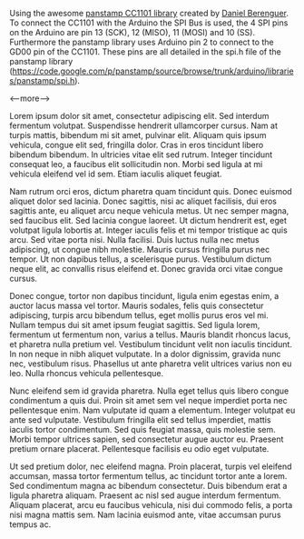 <!--
.. link: 
.. description: 
.. tags: arduino, draft
.. date: 2013-10-20 10:00:00
.. title: Arduino wireless communication with the TI CC1101
.. slug: arduino-wireless-communication-with-the-TI-CC1101
-->

Using the awesome [panstamp CC1101 library](https://code.google.com/p/panstamp/wiki/ArduinoLibrary) created by [Daniel Berenguer](https://twitter.com/panstamp).
To connect the CC1101 with the Arduino the SPI Bus is used, the 4 SPI pins on the Arduino are pin 13 (SCK), 12 (MISO), 11 (MOSI) and 10 (SS). Furthermore the panstamp library uses Arduino pin 2 to connect to the GD00 pin of the CC1101. These pins are all detailed in the spi.h file of the panstamp library (https://code.google.com/p/panstamp/source/browse/trunk/arduino/libraries/panstamp/spi.h).

<--more-->

Lorem ipsum dolor sit amet, consectetur adipiscing elit. Sed interdum fermentum volutpat. Suspendisse hendrerit ullamcorper cursus. Nam at turpis mattis, bibendum mi sit amet, pulvinar elit. Aliquam quis ipsum vehicula, congue elit sed, fringilla dolor. Cras in eros tincidunt libero bibendum bibendum. In ultricies vitae elit sed rutrum. Integer tincidunt consequat leo, a faucibus elit sollicitudin non. Morbi sed ligula at mi vehicula eleifend vel id sem. Etiam iaculis aliquet feugiat.

Nam rutrum orci eros, dictum pharetra quam tincidunt quis. Donec euismod aliquet dolor sed lacinia. Donec sagittis, nisi ac aliquet facilisis, dui eros sagittis ante, eu aliquet arcu neque vehicula metus. Ut nec semper magna, sed faucibus elit. Sed lacinia congue laoreet. Ut dictum hendrerit est, eget volutpat ligula lobortis at. Integer iaculis felis et mi tempor tristique ac quis arcu. Sed vitae porta nisi. Nulla facilisi. Duis luctus nulla nec metus adipiscing, ut congue nibh molestie. Mauris cursus fringilla purus nec tempor. Ut non dapibus tellus, a scelerisque purus. Vestibulum dictum neque elit, ac convallis risus eleifend et. Donec gravida orci vitae congue cursus.

Donec congue, tortor non dapibus tincidunt, ligula enim egestas enim, a auctor lacus massa vel tortor. Mauris sodales, felis quis consectetur adipiscing, turpis arcu bibendum tellus, eget mollis purus eros vel mi. Nullam tempus dui sit amet ipsum feugiat sagittis. Sed ligula lorem, fermentum ut fermentum non, varius a tellus. Mauris blandit rhoncus lacus, et pharetra nulla pretium vel. Vestibulum tincidunt velit non iaculis tincidunt. In non neque in nibh aliquet vulputate. In a dolor dignissim, gravida nunc nec, vestibulum risus. Phasellus ut ante pharetra velit ultrices varius non eu leo. Nulla rhoncus vehicula pellentesque.

Nunc eleifend sem id gravida pharetra. Nulla eget tellus quis libero congue condimentum a quis dui. Proin sit amet sem vel neque imperdiet porta nec pellentesque enim. Nam vulputate id quam a elementum. Integer volutpat eu ante sed vulputate. Vestibulum fringilla elit sed tellus imperdiet, mattis iaculis tortor condimentum. Sed quis feugiat massa, quis molestie sem. Morbi tempor ultrices sapien, sed consectetur augue auctor eu. Praesent pretium ornare placerat. Pellentesque facilisis eu odio eget vulputate.

Ut sed pretium dolor, nec eleifend magna. Proin placerat, turpis vel eleifend accumsan, massa tortor fermentum tellus, ac tincidunt tortor ante a lorem. Sed condimentum magna ac bibendum consectetur. Duis bibendum erat a ligula pharetra aliquam. Praesent ac nisl sed augue interdum fermentum. Aliquam placerat, arcu eu faucibus vehicula, nisi dui commodo felis, a porta nisi magna mattis sem. Nam lacinia euismod ante, vitae accumsan purus tempus ac.
